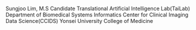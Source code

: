 Sungjoo Lim, M.S Candidate
Translational Artificial Intelligence Lab(TaiLab)
Department of Biomedical Systems Informatics
Center for Clinical Imaging Data Science(CCIDS)
Yonsei University College of Medicine

<!---
limsungjoo/limsungjoo is a ✨ special ✨ repository because its `README.md` (this file) appears on your GitHub profile.
You can click the Preview link to take a look at your changes.
--->
